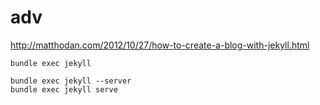 # adv

http://matthodan.com/2012/10/27/how-to-create-a-blog-with-jekyll.html


```
bundle exec jekyll
```

```
bundle exec jekyll --server
bundle exec jekyll serve
```
